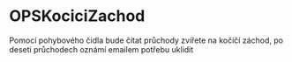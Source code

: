 # OPSKociciZachod
 Pomocí pohybového čidla bude čítat průchody zvířete na kočičí záchod, po deseti průchodech oznámí emailem potřebu uklidit
